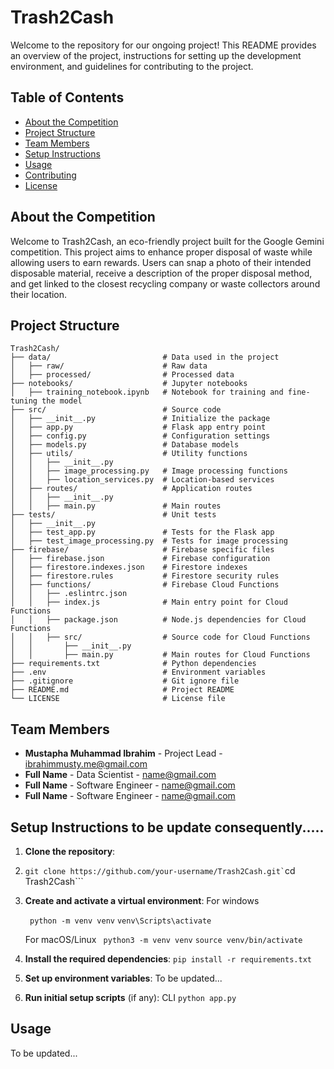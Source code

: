 # Trash2Cash

Welcome to the repository for our ongoing project! This README provides an overview of the project, instructions for setting up the development environment, and guidelines for contributing to the project.

## Table of Contents

- [About the Competition](#about-the-competition)
- [Project Structure](#project-structure)
- [Team Members](#team-members)
- [Setup Instructions](#setup-instructions)
- [Usage](#usage)
- [Contributing](#contributing)
- [License](#license)


## About the Competition

Welcome to Trash2Cash, an eco-friendly project built for the Google Gemini competition. This project aims to enhance proper disposal of waste while allowing users to earn rewards. Users can snap a photo of their intended disposable material, receive a description of the proper disposal method, and get linked to the closest recycling company or waste collectors around their location.


## Project Structure

```plaintext
Trash2Cash/
├── data/                         # Data used in the project
│   ├── raw/                      # Raw data
│   ├── processed/                # Processed data
├── notebooks/                    # Jupyter notebooks
│   ├── training_notebook.ipynb   # Notebook for training and fine-tuning the model
├── src/                          # Source code
│   ├── __init__.py               # Initialize the package
│   ├── app.py                    # Flask app entry point
│   ├── config.py                 # Configuration settings
│   ├── models.py                 # Database models
│   ├── utils/                    # Utility functions
│   │   ├── __init__.py
│   │   ├── image_processing.py   # Image processing functions
│   │   ├── location_services.py  # Location-based services
│   ├── routes/                   # Application routes
│   │   ├── __init__.py
│   │   ├── main.py               # Main routes
├── tests/                        # Unit tests
│   ├── __init__.py
│   ├── test_app.py               # Tests for the Flask app
│   ├── test_image_processing.py  # Tests for image processing
├── firebase/                     # Firebase specific files
│   ├── firebase.json             # Firebase configuration
│   ├── firestore.indexes.json    # Firestore indexes
│   ├── firestore.rules           # Firestore security rules
│   ├── functions/                # Firebase Cloud Functions
│   │   ├── .eslintrc.json
│   │   ├── index.js              # Main entry point for Cloud Functions
│   │   ├── package.json          # Node.js dependencies for Cloud Functions
│   │   ├── src/                  # Source code for Cloud Functions
│   │       ├── __init__.py
│   │       ├── main.py           # Main routes for Cloud Functions
├── requirements.txt              # Python dependencies
├── .env                          # Environment variables
├── .gitignore                    # Git ignore file
├── README.md                     # Project README
└── LICENSE                       # License file
```
## Team Members

- **Mustapha Muhammad Ibrahim** - Project Lead - [ibrahimmusty.me@gmail.com](mailto:ibrahimmusty.me@gmail.com)
- **Full Name** - Data Scientist - [name@gmail.com](mailto:name@gmail.com)
- **Full Name** - Software Engineer - [name@gmail.com](mailto:name@gmail.com)
- **Full Name** - Software Engineer - [name@gmail.com](mailto:name@gmail.com)

## Setup Instructions to be update consequently.....

1. **Clone the repository**:
2. 
    ``` git clone https://github.com/your-username/Trash2Cash.git`
     ```cd Trash2Cash```

3. **Create and activate a virtual environment**:
   For windows
   
   ``` python -m venv venv```
   ```venv\Scripts\activate```

   For macOS/Linux
   ``` python3 -m venv venv```
    ```source venv/bin/activate```
   
5. **Install the required dependencies**:
    ```pip install -r requirements.txt```

6. **Set up environment variables**:
    To be updated...

7. **Run initial setup scripts** (if any):
   CLI  ```python app.py ```

## Usage

To be updated...
